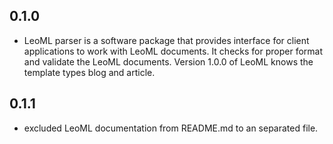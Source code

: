 ## 0.1.0

* LeoML parser is a software package that provides interface for client applications to work with
  LeoML documents. It checks for proper format and validate the LeoML documents. Version 1.0.0 of 
  LeoML knows the template types blog and article.

## 0.1.1

* excluded LeoML documentation from README.md to an separated file.

